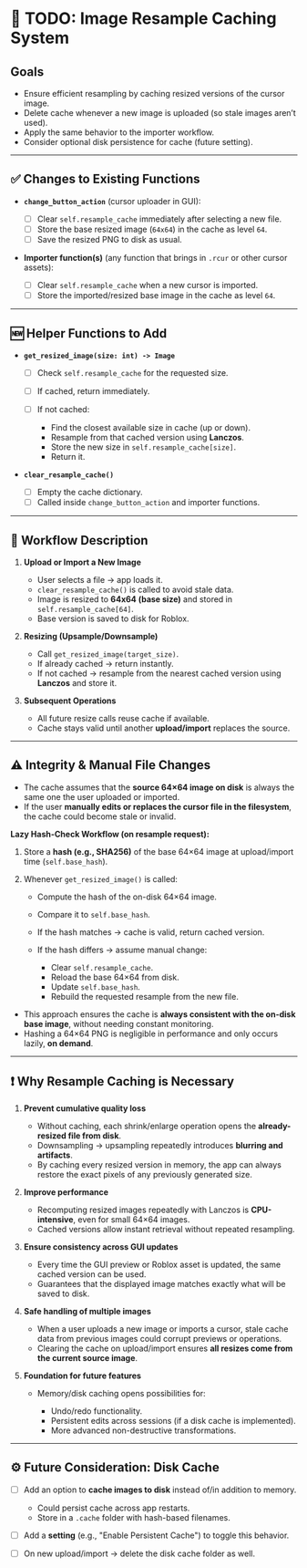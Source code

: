 # 📝 TODO: Image Resample Caching System

## Goals

* Ensure efficient resampling by caching resized versions of the cursor image.
* Delete cache whenever a new image is uploaded (so stale images aren’t used).
* Apply the same behavior to the importer workflow.
* Consider optional disk persistence for cache (future setting).

---

## ✅ Changes to Existing Functions

* **`change_button_action`** (cursor uploader in GUI):

  * [ ] Clear `self.resample_cache` immediately after selecting a new file.
  * [ ] Store the base resized image (`64x64`) in the cache as level `64`.
  * [ ] Save the resized PNG to disk as usual.

* **Importer function(s)** (any function that brings in `.rcur` or other cursor assets):

  * [ ] Clear `self.resample_cache` when a new cursor is imported.
  * [ ] Store the imported/resized base image in the cache as level `64`.

---

## 🆕 Helper Functions to Add

* **`get_resized_image(size: int) -> Image`**

  * [ ] Check `self.resample_cache` for the requested size.
  * [ ] If cached, return immediately.
  * [ ] If not cached:

    * Find the closest available size in cache (up or down).
    * Resample from that cached version using **Lanczos**.
    * Store the new size in `self.resample_cache[size]`.
    * Return it.

* **`clear_resample_cache()`**

  * [ ] Empty the cache dictionary.
  * [ ] Called inside `change_button_action` and importer functions.

---

## 🔄 Workflow Description

1. **Upload or Import a New Image**

   * User selects a file → app loads it.
   * `clear_resample_cache()` is called to avoid stale data.
   * Image is resized to **64x64 (base size)** and stored in `self.resample_cache[64]`.
   * Base version is saved to disk for Roblox.

2. **Resizing (Upsample/Downsample)**

   * Call `get_resized_image(target_size)`.
   * If already cached → return instantly.
   * If not cached → resample from the nearest cached version using **Lanczos** and store it.

3. **Subsequent Operations**

   * All future resize calls reuse cache if available.
   * Cache stays valid until another **upload/import** replaces the source.

---

## ⚠️ Integrity & Manual File Changes

* The cache assumes that the **source 64×64 image on disk** is always the same one the user uploaded or imported.
* If the user **manually edits or replaces the cursor file in the filesystem**, the cache could become stale or invalid.

**Lazy Hash-Check Workflow (on resample request):**

1. Store a **hash (e.g., SHA256)** of the base 64×64 image at upload/import time (`self.base_hash`).
2. Whenever `get_resized_image()` is called:

   * Compute the hash of the on-disk 64×64 image.
   * Compare it to `self.base_hash`.
   * If the hash matches → cache is valid, return cached version.
   * If the hash differs → assume manual change:

     * Clear `self.resample_cache`.
     * Reload the base 64×64 from disk.
     * Update `self.base_hash`.
     * Rebuild the requested resample from the new file.

* This approach ensures the cache is **always consistent with the on-disk base image**, without needing constant monitoring.
* Hashing a 64×64 PNG is negligible in performance and only occurs lazily, **on demand**.
 
---

## ❗ Why Resample Caching is Necessary

1. **Prevent cumulative quality loss**

   * Without caching, each shrink/enlarge operation opens the **already-resized file from disk**.
   * Downsampling → upsampling repeatedly introduces **blurring and artifacts**.
   * By caching every resized version in memory, the app can always restore the exact pixels of any previously generated size.

2. **Improve performance**

   * Recomputing resized images repeatedly with Lanczos is **CPU-intensive**, even for small 64×64 images.
   * Cached versions allow instant retrieval without repeated resampling.

3. **Ensure consistency across GUI updates**

   * Every time the GUI preview or Roblox asset is updated, the same cached version can be used.
   * Guarantees that the displayed image matches exactly what will be saved to disk.

4. **Safe handling of multiple images**

   * When a user uploads a new image or imports a cursor, stale cache data from previous images could corrupt previews or operations.
   * Clearing the cache on upload/import ensures **all resizes come from the current source image**.

5. **Foundation for future features**

   * Memory/disk caching opens possibilities for:

     * Undo/redo functionality.
     * Persistent edits across sessions (if a disk cache is implemented).
     * More advanced non-destructive transformations.

---

## ⚙️ Future Consideration: Disk Cache

* [ ] Add an option to **cache images to disk** instead of/in addition to memory.

  * Could persist cache across app restarts.
  * Store in a `.cache` folder with hash-based filenames.
* [ ] Add a **setting** (e.g., "Enable Persistent Cache") to toggle this behavior.
* [ ] On new upload/import → delete the disk cache folder as well.
